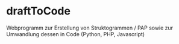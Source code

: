 # draftToCode

Webprogramm zur Erstellung von Struktogrammen / PAP sowie zur Umwandlung dessen in Code (Python, PHP, Javascript)